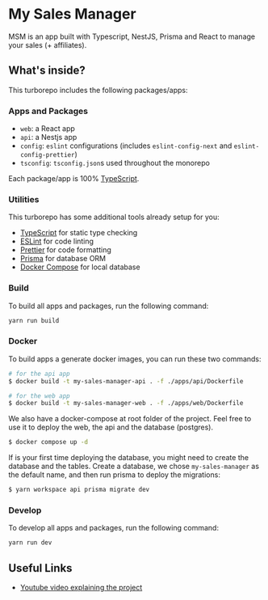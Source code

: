 # My Sales Manager

MSM is an app built with Typescript, NestJS, Prisma and React to manage your sales (+ affiliates).

## What's inside?

This turborepo includes the following packages/apps:

### Apps and Packages

- `web`: a React app
- `api`: a Nestjs app
- `config`: `eslint` configurations (includes `eslint-config-next` and `eslint-config-prettier`)
- `tsconfig`: `tsconfig.json`s used throughout the monorepo

Each package/app is 100% [TypeScript](https://www.typescriptlang.org/).

### Utilities

This turborepo has some additional tools already setup for you:

- [TypeScript](https://www.typescriptlang.org/) for static type checking
- [ESLint](https://eslint.org/) for code linting
- [Prettier](https://prettier.io) for code formatting
- [Prisma](https://prisma.io/) for database ORM
- [Docker Compose](https://docs.docker.com/compose/) for local database


### Build

To build all apps and packages, run the following command:

```bash
yarn run build
```

### Docker
To build apps a generate docker images, you can run these two commands:

```bash
# for the api app
$ docker build -t my-sales-manager-api . -f ./apps/api/Dockerfile

# for the web app
$ docker build -t my-sales-manager-web . -f ./apps/web/Dockerfile
```

We also have a docker-compose at root folder of the project. Feel free to use it to deploy the web, the api and the database (postgres).

```bash
$ docker compose up -d
```

If is your first time deploying the database, you might need to create the database and the tables.
Create a database, we chose `my-sales-manager` as the default name, and then run prisma to deploy the migrations:

```bash
$ yarn workspace api prisma migrate dev
```


### Develop

To develop all apps and packages, run the following command:

```bash
yarn run dev
```

## Useful Links


- [Youtube video explaining the project](https://youtu.be/jnnSkj54fFM)
